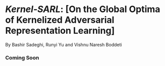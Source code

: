 # *Kernel-SARL*: [On the Global Optima of Kernelized Adversarial Representation Learning]

By Bashir Sadeghi, Runyi Yu and Vishnu Naresh Boddeti

### Coming Soon
